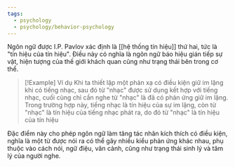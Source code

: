 ```yaml
---
tags:
  - psychology
  - psychology/behavior-psychology
---
```

Ngôn ngữ được I.P. Pavlov xác định là [[hệ thống tín hiệu]] thứ hai, tức là "tín hiệu của tín hiệu". Điều này có nghĩa là ngôn ngữ báo hiệu gián tiếp sự vật, hiện tượng của thế giới khách quan cũng như trạng thái bên trong cơ thể. 



> [!Example] Ví dụ
> Khi ta thiết lập một phản xạ có điều kiện giữ im lặng khi có tiếng nhạc, sau đó từ "nhạc" được sử dụng kết hợp với tiếng nhạc, cuối cùng chỉ cần nghe từ "nhạc" là đã có phản ứng giữ im lặng. Trong trường hợp này, tiếng nhạc là tín hiệu của sự im lặng, còn từ "nhạc" là tín hiệu của tiếng nhạc phát ra, do đó từ "nhạc" là tín hiệu của tín hiệu


Đặc điểm này cho phép ngôn ngữ làm tăng tác nhân kích thích có điều kiện, nghĩa là một từ được nói ra có thể gây nhiều kiểu phản ứng khác nhau, phụ thuộc vào cách nói, ngữ điệu, văn cảnh, cũng như trạng thái sinh lý và tâm lý của người nghe.
